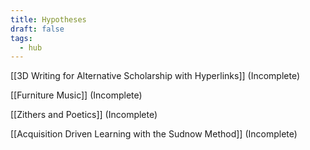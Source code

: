 ```yaml
---
title: Hypotheses
draft: false
tags:
  - hub
---
```

[[3D Writing for Alternative Scholarship with Hyperlinks]] (Incomplete)

[[Furniture Music]] (Incomplete)

[[Zithers and Poetics]] (Incomplete)

[[Acquisition Driven Learning with the Sudnow Method]] (Incomplete)

